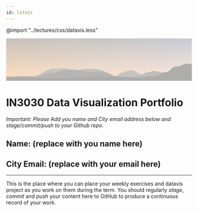 ```yaml
---
id: litvis
---
```


@import "../lectures/css/datavis.less"

![Data visualization](../images/bannerNoLabel.jpg)

# IN3030 Data Visualization Portfolio

_Important: Please Add you name and City email address below and stage/commit/push to your Github repo._

## Name: (replace with you name here)

## City Email: (replace with your email here)

---

This is the place where you can place your weekly exercises and datavis project as you work on them during the term. You should regularly _stage_, _commit_ and _push_ your content here to GitHub to produce a continuous record of your work.
